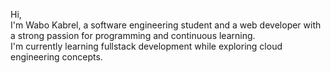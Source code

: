 Hi,  
I'm Wabo Kabrel, a software engineering student and a web developer with a strong passion for programming and continuous learning.  
I'm currently learning fullstack development while exploring cloud engineering concepts.


<!---
wabo-kabrel/wabo-kabrel is a ✨ special ✨ repository because its `README.md` (this file) appears on your GitHub profile.
You can click the Preview link to take a look at your changes.
--->
